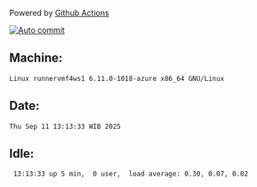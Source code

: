 Powered by [Github Actions](https://github.com/features/actions)

[![Auto commit](https://github.com/hiage/workstation/workflows/Auto%20commit/badge.svg)](https://github.com/hiage/workstation/actions?query=workflow%3A%22Auto+commit%22)

## Machine:
```
Linux runnervmf4ws1 6.11.0-1018-azure x86_64 GNU/Linux
```
## Date:
```
Thu Sep 11 13:13:33 WIB 2025
```
## Idle:
```
 13:13:33 up 5 min,  0 user,  load average: 0.30, 0.07, 0.02
```

